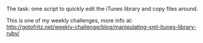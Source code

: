 The task: ome script to quickly edit the iTunes library and copy files around.

This is one of my weekly challenges, more info at: http://gotofritz.net/weekly-challenge/blog/manipulating-xml-itunes-library-ruby/

